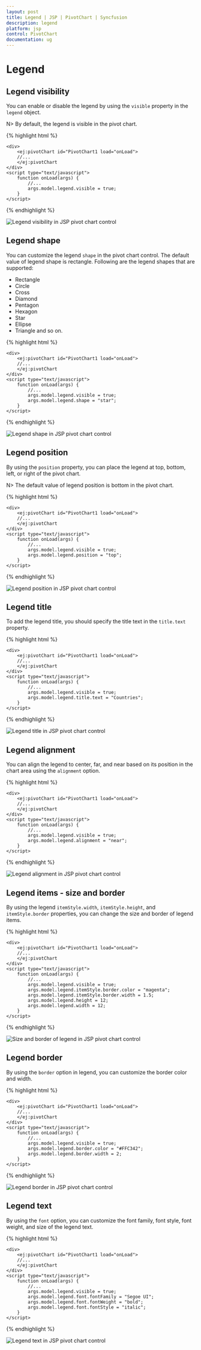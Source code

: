 ```yaml
---
layout: post
title: Legend | JSP | PivotChart | Syncfusion
description: legend
platform: jsp
control: PivotChart
documentation: ug
---
```


# Legend

## Legend visibility

You can enable or disable the legend by using the `visible` property in the `legend` object.

N> By default, the legend is visible in the pivot chart.

{% highlight html %}

	<div>
		<ej:pivotChart id="PivotChart1 load="onLoad">
		//...
		</ej:pivotChart
	</div>
	<script type="text/javascript">
		function onLoad(args) {
			//...
			args.model.legend.visible = true;
		}
	</script>

{% endhighlight %}

![Legend visibility in JSP pivot chart control](Legend_images/Legend_img1.png) 

## Legend shape
You can customize the legend `shape` in the pivot chart control. The default value of legend shape is rectangle. Following are the legend shapes that are supported:

* Rectangle
* Circle
* Cross
* Diamond
* Pentagon
* Hexagon
* Star
* Ellipse
* Triangle and so on.

{% highlight html %}

	<div>
		<ej:pivotChart id="PivotChart1 load="onLoad">
		//...
		</ej:pivotChart
	</div>
	<script type="text/javascript">
		function onLoad(args) {
			//...
			args.model.legend.visible = true;
			args.model.legend.shape = "star";
		}
	</script>

{% endhighlight %}

![Legend shape in JSP pivot chart control](Legend_images/Legend_img2.png) 

## Legend position
By using the `position` property, you can place the legend at top, bottom, left, or right of the pivot chart.

N> The default value of legend position is bottom in the pivot chart.

{% highlight html %}

	<div>
		<ej:pivotChart id="PivotChart1 load="onLoad">
		//...
		</ej:pivotChart
	</div>
	<script type="text/javascript">
		function onLoad(args) {
			//...
			args.model.legend.visible = true;
			args.model.legend.position = "top";
		}
	</script>

{% endhighlight %}

![Legend position in JSP pivot chart control](Legend_images/Legend_img3.png) 

## Legend title
To add the legend title, you should specify the title text in the `title.text` property.

{% highlight html %}

	<div>
		<ej:pivotChart id="PivotChart1 load="onLoad">
		//...
		</ej:pivotChart
	</div>
	<script type="text/javascript">
		function onLoad(args) {
			//...
			args.model.legend.visible = true;
			args.model.legend.title.text = "Countries";
		}
	</script>

{% endhighlight %}

![Legend title in JSP pivot chart control](Legend_images/Legend_img4.png) 

## Legend alignment
You can align the legend to center, far, and near based on its position in the chart area using the `alignment` option.
 
{% highlight html %}

	<div>
		<ej:pivotChart id="PivotChart1 load="onLoad">
		//...
		</ej:pivotChart
	</div>
	<script type="text/javascript">
		function onLoad(args) {
			//...
			args.model.legend.visible = true;
			args.model.legend.alignment = "near";
		}
	</script>

{% endhighlight %}

![Legend alignment in JSP pivot chart control](Legend_images/Legend_img5.png)

## Legend items - size and border
By using the legend `itemStyle.width`, `itemStyle.height`, and `itemStyle.border` properties, you can change the size and border of legend items.

{% highlight html %}

	<div>
		<ej:pivotChart id="PivotChart1 load="onLoad">
		//...
		</ej:pivotChart
	</div>
	<script type="text/javascript">
		function onLoad(args) {
			//...
			args.model.legend.visible = true;
			args.model.legend.itemStyle.border.color = "magenta";
			args.model.legend.itemStyle.border.width = 1.5;
			args.model.legend.height = 12;
			args.model.legend.width = 12;
		}
	</script>

{% endhighlight %}

![Size and border of legend in JSP pivot chart control](Legend_images/Legend_img6.png)
 
## Legend border
By using the `border` option in legend, you can customize the border color and width.

{% highlight html %}

	<div>
		<ej:pivotChart id="PivotChart1 load="onLoad">
		//...
		</ej:pivotChart
	</div>
	<script type="text/javascript">
		function onLoad(args) {
			//...
			args.model.legend.visible = true;
			args.model.legend.border.color = "#FFC342";
			args.model.legend.border.width = 2;
		}
	</script>

{% endhighlight %}

![Legend border in JSP pivot chart control](Legend_images/Legend_img7.png)

## Legend text
By using the `font` option, you can customize the font family, font style, font weight, and size of the legend text.

{% highlight html %}

	<div>
		<ej:pivotChart id="PivotChart1 load="onLoad">
		//...
		</ej:pivotChart
	</div>
	<script type="text/javascript">
		function onLoad(args) {
			//...
			args.model.legend.visible = true;
			args.model.legend.font.fontFamily = "Segoe UI";
			args.model.legend.font.fontWeight = "bold";
			args.model.legend.font.fontStyle = "italic";
		}
	</script>

{% endhighlight %}

![Legend text in JSP pivot chart control](Legend_images/Legend_img8.png)